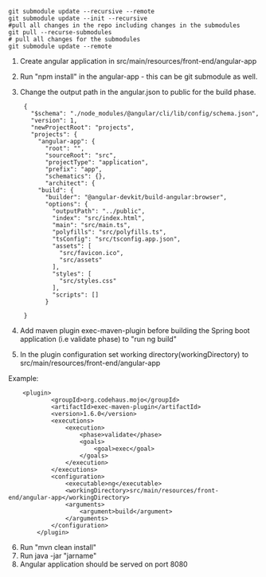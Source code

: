    git submodule update --recursive --remote
    git submodule update --init --recursive
    #pull all changes in the repo including changes in the submodules   
    git pull --recurse-submodules
    # pull all changes for the submodules
    git submodule update --remote
    
1. Create angular application in src/main/resources/front-end/angular-app

2. Run "npm install" in the angular-app - this can be git submodule as well.

3. Change the output path in the angular.json to public for the build phase.

		{
		  "$schema": "./node_modules/@angular/cli/lib/config/schema.json",
		  "version": 1,
		  "newProjectRoot": "projects",
		  "projects": {
		    "angular-app": {
		      "root": "",
		      "sourceRoot": "src",
		      "projectType": "application",
		      "prefix": "app",
		      "schematics": {},
		      "architect": {
			"build": {
			  "builder": "@angular-devkit/build-angular:browser",
			  "options": {
			    "outputPath": "../public",
			    "index": "src/index.html",
			    "main": "src/main.ts",
			    "polyfills": "src/polyfills.ts",
			    "tsConfig": "src/tsconfig.app.json",
			    "assets": [
			      "src/favicon.ico",
			      "src/assets"
			    ],
			    "styles": [
			      "src/styles.css"
			    ],
			    "scripts": []
			  }

		}

4. Add maven plugin exec-maven-plugin before building the Spring boot application (i.e validate phase) to "run ng build"
5. In the plugin configuration set working directory(workingDirectory) to   src/main/resources/front-end/angular-app

Example:

        <plugin>
				<groupId>org.codehaus.mojo</groupId>
				<artifactId>exec-maven-plugin</artifactId>
				<version>1.6.0</version>
				<executions>
					<execution>
						<phase>validate</phase>
						<goals>
							<goal>exec</goal>
						</goals>
					</execution>
				</executions>
				<configuration>
					<executable>ng</executable>
					<workingDirectory>src/main/resources/front-end/angular-app</workingDirectory>
					<arguments>
						<argument>build</argument>
					</arguments>
				</configuration>
			</plugin>        
       
  6. Run "mvn clean install"
  7. Run java -jar "jarname" 
  8. Angular application should be served on port 8080
           
